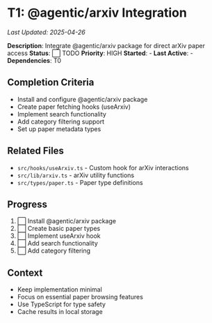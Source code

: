 # T1: @agentic/arxiv Integration
*Last Updated: 2025-04-26*

**Description**: Integrate @agentic/arxiv package for direct arXiv paper access
**Status**: ⬜ TODO
**Priority**: HIGH
**Started**: -
**Last Active**: -
**Dependencies**: T0

## Completion Criteria
- Install and configure @agentic/arxiv package
- Create paper fetching hooks (useArxiv)
- Implement search functionality
- Add category filtering support
- Set up paper metadata types

## Related Files
- `src/hooks/useArxiv.ts` - Custom hook for arXiv interactions
- `src/lib/arxiv.ts` - arXiv utility functions
- `src/types/paper.ts` - Paper type definitions

## Progress
1. ⬜ Install @agentic/arxiv package
2. ⬜ Create basic paper types
3. ⬜ Implement useArxiv hook
4. ⬜ Add search functionality
5. ⬜ Add category filtering

## Context
- Keep implementation minimal
- Focus on essential paper browsing features
- Use TypeScript for type safety
- Cache results in local storage